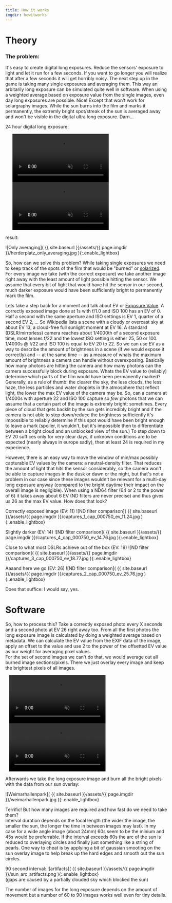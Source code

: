 ```yaml
---
title: How it works
imgdir: howitworks
---
```


# Theory

### The problem: 

It's easy to create digital long exposures. Reduce the sensors' exposure to light and let it run for a few seconds. If you want to go longer you will realize that after a few seconds it will get horribly noisy. The next step up in the game is taking many single exposures and averaging them. This way an arbitarily long exposure can be simulated quite well in software. When using a weighted average based on exposure value from the single images, even day long exposures are possible. Nice! Except that won't work for solargraphy images. While the sun burns into the film and marks it permanently, the extremly bright spot/streak of the sun is averaged away and won't be visible in the digital ultra long exposure. Darn...


24 hour digital long exposure:

<div style="width: 460px; margin: 0 auto;">
    <video autoplay loop muted playsinline>
        <source src="{{ site.baseurl }}/assets/{{ page.imgdir }}/herderplatz_raw.webm" type="video/webm">
    </video>
    <video autoplay loop muted playsinline>
        <source src="{{ site.baseurl }}/assets/{{ page.imgdir }}/herderplatz_stacked.webm" type="video/webm">
    </video>
</div>


result:

![Only averaging]( {{ site.baseurl }}/assets/{{ page.imgdir }}/herderplatz_only_averaging.jpg ){:.enable_lightbox}

So, how can we solve this problem? While taking single exposures we need to keep track of the spots of the film that would be "burned" or [solarized](https://en.wikipedia.org/wiki/Solarization_(photography)). For every image we take (with the correct exposure) we take another image right away with the least amount of light possible hitting the sensor. We assume that every bit of light that would have hit the sensor in our second, much darker exposure would have been sufficiently bright to permanently mark the film.

Lets take a step back for a moment and talk about EV or [Exposure Value](https://en.wikipedia.org/wiki/Exposure_value). A correctly exposed image done at 1s with f/1.0 and ISO 100 has an EV of 0. Half a second with the same aperture and ISO settings is EV 1, quarter of a second EV 2, ...
So Wikipedia lists a scene with a cloudy or overcast sky at about EV 13, a cloud-free full sunlight moment at EV 16.
A standard (DSLR/mirrorless) camera reaches about 1/4000th of a second exposure time, most lenses f/22 and the lowest ISO setting is either 25, 50 or 100. 1/4000s @ f/22 and ISO 100 is equal to EV 20 to 22.
So we can use EV as a way to describe the amount of brightness in a scene (if we would expose it correctly) and -- at the same time -- as a measure of whats the maximum amount of brightness a camera can handle without overexposing. Basically how many photons are hitting the camera and how many photons can the camera successfully block during exposure.
Whats the EV value to (reliably) determine which parts of the film would have been permanently marked? Generally, as a rule of thumb: the clearer the sky, the less clouds, the less haze, the less particles and water droplets in the atmosphere that reflect light, the lower the max EV value of the camera may be. 
So, can a camera at 1/4000s with aperture 22 and ISO 100 capture so _few_ photons that we can assume that a certain part of the image is extremly bright: sometimes. Every piece of cloud that gets backlit by the sun gets incredibly bright and if the camera is not able to step down/reduce the brightness sufficiently it's impossible to reliably determine if this spot would have been bright enough to leave a mark (spoiler, it wouldn't, but it's impossible then to differentiate between a bright cloud and an unblocked view of the sun.)
To step down to EV 20 suffices only for very clear days, if unknown conditions are to be expected (nearly always in europe sadly), then at least 24 is required in my experience.

However, there is an easy way to move the window of min/max possibly capturable EV values by the camera: a neutral-density filter. That reduces the amount of light that hits the sensor considerably, so the camera won't be able to capture images in the dusk or dawn or the night, but that's not a problem in our case since these images wouldn't be relevant for a multi-day long exposure anyway (compared to the bright daytime their impact on the overall image is negligible). When using a ND64 filter (64 or 2 to the power of 6) it takes away about 6 EV (ND filters are never precise) and thus gives us 26 as the max EV value. How does that look?

Correctly exposed image (EV: 11)
![ND filter comparison]( {{ site.baseurl }}/assets/{{ page.imgdir }}/captures_1_cap_000750_ev_11.24.jpg ){:.enable_lightbox}

Slightly darker (EV: 14)
![ND filter comparison]( {{ site.baseurl }}/assets/{{ page.imgdir }}/captures_4_cap_000750_ev_14.76.jpg ){:.enable_lightbox}

Close to what most DSLRs achieve out of the box (EV: 19)
![ND filter comparison]( {{ site.baseurl }}/assets/{{ page.imgdir }}/captures_3_cap_000750_ev_18.77.jpg ){:.enable_lightbox}

Aaaand here we go (EV: 26)
![ND filter comparison]( {{ site.baseurl }}/assets/{{ page.imgdir }}/captures_2_cap_000750_ev_25.76.jpg ){:.enable_lightbox}

Does that suffice: I would say, yes.


# Software

So, how to process this? Take a correctly exposed photo every X seconds and a second photo at EV 26 right away too. From all the first photos the long exposure image is calculated by doing a weighted average based on metadata. We can calculate the EV value from the EXIF data of the image, apply an offset to the value and use 2 to the power of the offsetted EV value as our weight for averaging pixel values.  
For the set of second images we can't do that, we would average out all burned image sections/pixels. There we just overlay every image and keep the brightest pixels of all images.


<div style="width: 480px; margin: 0 auto;">
    <video autoplay loop muted playsinline>
        <source src="{{ site.baseurl }}/assets/{{ page.imgdir }}/capture_1.webm" type="video/webm">
    </video>
    <video autoplay loop muted playsinline>
        <source src="{{ site.baseurl }}/assets/{{ page.imgdir }}/capture_3_peaked.webm" type="video/webm">
    </video>
</div>

Afterwards we take the long exposure image and burn all the bright pixels with the data from our sun overlay:

![Weimarhallenpark]( {{ site.baseurl }}/assets/{{ page.imgdir }}/weimarhallenpark.jpg ){:.enable_lightbox}

Terrific! But how many images are required and how fast do we need to take them?  
Interval duration depends on the focal length (the wider the image, the smaller the sun, the longer the time in between images may last). In my case for a wide angle image (about 24mm) 60s seem to be the minium and 45s would be preferrable. If the interval exceeds 60s the arc of the sun is reduced to overlaying circles and finally just something like a string of pearls. One way to cheat is by applying a bit of gaussian smooting on the sun overlay image to help break up the hard edges and smooth out the sun circles.  

90 second interval:
![artifacts]( {{ site.baseurl }}/assets/{{ page.imgdir }}/sun_arc_artifacts.png ){:.enable_lightbox}  
(gaps are caused by a partially clouded sky which blocked the sun)

The number of images for the long exposure depends on the amount of movement but a number of 60 to 90 images works well even for tiny details.